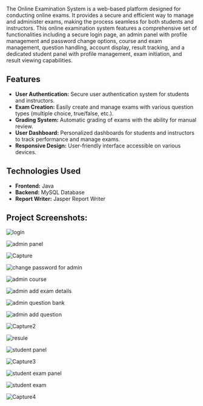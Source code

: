 The Online Examination System is a web-based platform designed for conducting online exams. It provides a secure and efficient way to manage and administer exams, making the process seamless for both students and instructors. This online examination system features a comprehensive set of functionalities including a secure login page, an admin panel with profile management and password change options, course and exam management, question handling, account display, result tracking, and a dedicated student panel with profile management, exam initiation, and result viewing capabilities.

## Features

- **User Authentication:** Secure user authentication system for students and instructors.
- **Exam Creation:** Easily create and manage exams with various question types (multiple choice, true/false, etc.).
- **Grading System:** Automatic grading of exams with the ability for manual review.
- **User Dashboard:** Personalized dashboards for students and instructors to track performance and manage exams.
- **Responsive Design:** User-friendly interface accessible on various devices.

## Technologies Used

- **Frontend:** Java 
- **Backend:** MySQL Database
- **Report Writer:** Jasper Report Writer

## Project Screenshots:

![login](https://github.com/HarshadFate/Online-Examination-System/assets/69624970/cd7f4ce8-4c10-408b-826c-391a92b4922a)

![admin panel](https://github.com/HarshadFate/Online-Examination-System/assets/69624970/a4bf7579-6d96-4dcb-be99-53022c4bd807)

![Capture](https://github.com/HarshadFate/Online-Examination-System/assets/69624970/dae65dc6-2e31-458d-917c-b29c81a04898)

![change password for admin](https://github.com/HarshadFate/Online-Examination-System/assets/69624970/dc08a078-3678-4c41-8c6f-d587fd0df979)

![admin course](https://github.com/HarshadFate/Online-Examination-System/assets/69624970/ae2083a7-0991-4b87-90e1-46fe123cacfe)

![admin add exam details](https://github.com/HarshadFate/Online-Examination-System/assets/69624970/9993dd86-1f0e-4064-9677-65bd57a924e8)

![admin question bank](https://github.com/HarshadFate/Online-Examination-System/assets/69624970/75a6649f-a3ea-4c49-8ebd-5bb5fe21f817)

![admin add question](https://github.com/HarshadFate/Online-Examination-System/assets/69624970/13e3bf6e-b568-4ae9-8abc-66ee563a4ca2)

![Capture2](https://github.com/HarshadFate/Online-Examination-System/assets/69624970/9cab1792-d54c-4143-b42f-b3523eb05796)

![resule](https://github.com/HarshadFate/Online-Examination-System/assets/69624970/15b79a55-306a-4e84-806a-4b3f26db6fc7)

![student panel](https://github.com/HarshadFate/Online-Examination-System/assets/69624970/38e49f44-b12f-486a-9517-2374a632bb85)

![Capture3](https://github.com/HarshadFate/Online-Examination-System/assets/69624970/da5e6c12-6232-4add-877a-3f0e243a8ed2)

![student exam panel](https://github.com/HarshadFate/Online-Examination-System/assets/69624970/c7c31945-d13a-4044-b662-3346495fe2a2)

![student exam](https://github.com/HarshadFate/Online-Examination-System/assets/69624970/79487272-17b9-4b30-9405-e104adffa9e6)

![Capture4](https://github.com/HarshadFate/Online-Examination-System/assets/69624970/c93d584c-9adb-45ad-9b27-050b97773a2a)
